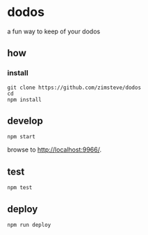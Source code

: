
# dodos

a fun way to keep of your dodos

## how

### install

```
git clone https://github.com/zimsteve/dodos
cd 
npm install
```

## develop

```
npm start
```

browse to <http://localhost:9966/>.

## test

```
npm test
```

## deploy

```
npm run deploy
```
